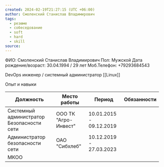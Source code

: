```yaml
---
created: 2024-02-19T21:27:15 (UTC +06:00)
author: Смоленский Станислав Владимирович
tags:
  - резюме
  - собеседование
  - soft
  - hard
  - skill
source:
---
```

ФИО: Смоленский Станислав Владимирович 
Пол: Мужской
Дата рождение/возраст: 30.04.1994 / 29 лет
Моб.Телефон: +79293684543

DevOps инженер / системный администратор [[Linux]] 

Опыт и навыки

| Должность                                 | Место работы         | Период                   | Обязанности |
| ----------------------------------------- | -------------------- | ------------------------ | ----------- |
| Системный администратор Безопасности сети | ООО ТК "Агро-Инвест" | 10.01.2015  - 09.12.2019 |             |
| Администратор безопасности  сети          | ОАО "Сибхлеб"        | 10.12.2019 - 27.03.2023  |             |
| МКОО                                      |                      |                          |             |


